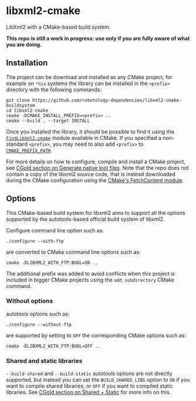 # libxml2-cmake

LibXml2 with a CMake-based build system.

**This repo is still a work in progress: use only if you are fully aware of what you are doing.**

## Installation

The project can be download and installed as any CMake project, for example on `*nix` systems
the library can be installed in the `<prefix>` directory with the following commands:
~~~
git clone https://github.com/robotology-dependencies/libxml2-cmake-buildsystem
cd libxml2-cmake
cmake -DCMAKE_INSTALL_PREFIX=<prefix> ..
cmake --build . --target INSTALL
~~~

Once you installed the library, it should be possible to find it using the [`FindLibXml2.cmake`](https://cmake.org/cmake/help/latest/module/FindLibXml2.html) module available in CMake.
If you specified a non-standard `<prefix>`, you may need to also add `<prefix>` to [`CMAKE_PREFIX_PATH`](https://cmake.org/cmake/help/latest/variable/CMAKE_PREFIX_PATH.html).

For more details on how to configure, compile and install a CMake project, see [CGold section on Generate native tool files](https://cgold.readthedocs.io/en/latest/first-step/generate-native-tool.html).
Note that the repo does not contain a copy of the libxml2 source code, that is instead downloaded during the CMake configuration using the [CMake's FetchContent module](https://cmake.org/cmake/help/v3.13/module/FetchContent.html).

## Options
This CMake-based build system for libxml2 aims to support all the options supported by the autotools-based
official build system of libxml2.

Configure command line option such as:
~~~
./configure --with-ftp
~~~
are converted to CMake command line options such as:
~~~
cmake -DLIBXML2_WITH_FTP:BOOL=ON ..
~~~

The additional prefix was added to avoid conflicts when this project is included in bigger CMake projects using
the `add_subdirectory` CMake command.

### Without options
autotools options such as:
~~~
./configure --without-ftp
~~~
are supported by setting to `OFF` the corresponding CMake options such as:
~~~
cmake -DLIBXML2_WITH_FTP:BOOL=OFF ..
~~~

### Shared and static libraries
`--build-shared` and `--build-static` autotools options are not directly supported, but instead you can set the `BUILD_SHARED_LIBS` option to
`ON` if you want to compile shared libraries, or `OFF` if you want to compiled static libraries. See
[CGold section on Shared + Static](https://cgold.readthedocs.io/en/latest/tutorials/libraries/static-shared.html) for more info on this.
